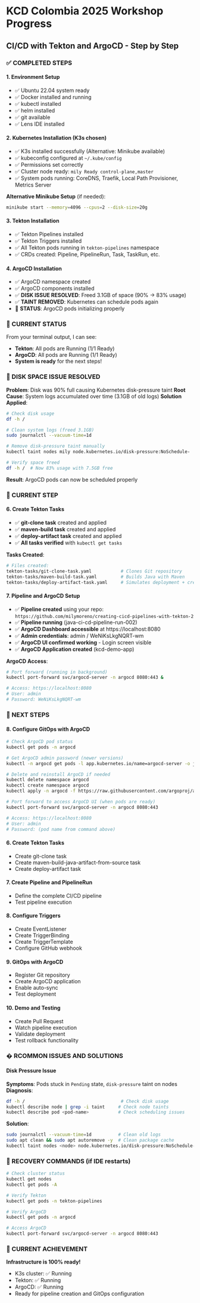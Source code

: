 # KCD Colombia 2025 Workshop Progress

## CI/CD with Tekton and ArgoCD - Step by Step

### ✅ COMPLETED STEPS

#### 1. Environment Setup

- ✅ Ubuntu 22.04 system ready
- ✅ Docker installed and running
- ✅ kubectl installed
- ✅ helm installed
- ✅ git available
- ✅ Lens IDE installed

#### 2. Kubernetes Installation (K3s chosen)

- ✅ K3s installed successfully (Alternative: Minikube available)
- ✅ kubeconfig configured at `~/.kube/config`
- ✅ Permissions set correctly
- ✅ Cluster node ready: `mily Ready control-plane,master`
- ✅ System pods running: CoreDNS, Traefik, Local Path Provisioner, Metrics Server

**Alternative Minikube Setup** (if needed):

```bash
minikube start --memory=4096 --cpus=2 --disk-size=20g
```

#### 3. Tekton Installation

- ✅ Tekton Pipelines installed
- ✅ Tekton Triggers installed
- ✅ All Tekton pods running in `tekton-pipelines` namespace
- ✅ CRDs created: Pipeline, PipelineRun, Task, TaskRun, etc.

#### 4. ArgoCD Installation

- ✅ ArgoCD namespace created
- ✅ ArgoCD components installed
- ✅ **DISK ISSUE RESOLVED**: Freed 3.1GB of space (90% → 83% usage)
- ✅ **TAINT REMOVED**: Kubernetes can schedule pods again
- 🔄 **STATUS**: ArgoCD pods initializing properly

### 🔄 CURRENT STATUS

From your terminal output, I can see:

- **Tekton**: All pods are Running (1/1 Ready)
- **ArgoCD**: All pods are Running (1/1 Ready)
- **System is ready** for the next steps!

### 🔄 DISK SPACE ISSUE RESOLVED

**Problem**: Disk was 90% full causing Kubernetes disk-pressure taint
**Root Cause**: System logs accumulated over time (3.1GB of old logs)
**Solution Applied**:

```bash
# Check disk usage
df -h /

# Clean system logs (freed 3.1GB)
sudo journalctl --vacuum-time=1d

# Remove disk-pressure taint manually
kubectl taint nodes mily node.kubernetes.io/disk-pressure:NoSchedule-

# Verify space freed
df -h /  # Now 83% usage with 7.5GB free
```

**Result**: ArgoCD pods can now be scheduled properly

### 🎯 CURRENT STEP

#### 6. Create Tekton Tasks

- ✅ **git-clone task** created and applied
- ✅ **maven-build task** created and applied
- ✅ **deploy-artifact task** created and applied
- ✅ **All tasks verified** with `kubectl get tasks`

**Tasks Created**:

```bash
# Files created:
tekton-tasks/git-clone-task.yaml           # Clones Git repository
tekton-tasks/maven-build-task.yaml         # Builds Java with Maven
tekton-tasks/deploy-artifact-task.yaml     # Simulates deployment + creates K8s manifests
```

#### 7. Pipeline and ArgoCD Setup

- ✅ **Pipeline created** using your repo: `https://github.com/milymoreno/creating-cicd-pipelines-with-tekton-2`
- ✅ **Pipeline running** (java-ci-cd-pipeline-run-002)
- ✅ **ArgoCD Dashboard accessible** at https://localhost:8080
- ✅ **Admin credentials**: admin / WeNiKsLkgNQRT-wm
- ✅ **ArgoCD UI confirmed working** - Login screen visible
- ✅ **ArgoCD Application created** (kcd-demo-app)

**ArgoCD Access**:

```bash
# Port forward (running in background)
kubectl port-forward svc/argocd-server -n argocd 8080:443 &

# Access: https://localhost:8080
# User: admin
# Password: WeNiKsLkgNQRT-wm
```

### 🎯 NEXT STEPS

#### 8. Configure GitOps with ArgoCD

```bash
# Check ArgoCD pod status
kubectl get pods -n argocd

# Get ArgoCD admin password (newer versions)
kubectl -n argocd get pods -l app.kubernetes.io/name=argocd-server -o jsonpath='{.items[0].metadata.name}'

# Delete and reinstall ArgoCD if needed
kubectl delete namespace argocd
kubectl create namespace argocd
kubectl apply -n argocd -f https://raw.githubusercontent.com/argoproj/argo-cd/stable/manifests/install.yaml

# Port forward to access ArgoCD UI (when pods are ready)
kubectl port-forward svc/argocd-server -n argocd 8080:443

# Access: https://localhost:8080
# User: admin
# Password: (pod name from command above)
```

#### 6. Create Tekton Tasks

- Create git-clone task
- Create maven-build-java-artifact-from-source task
- Create deploy-artifact task

#### 7. Create Pipeline and PipelineRun

- Define the complete CI/CD pipeline
- Test pipeline execution

#### 8. Configure Triggers

- Create EventListener
- Create TriggerBinding
- Create TriggerTemplate
- Configure GitHub webhook

#### 9. GitOps with ArgoCD

- Register Git repository
- Create ArgoCD application
- Enable auto-sync
- Test deployment

#### 10. Demo and Testing

- Create Pull Request
- Watch pipeline execution
- Validate deployment
- Test rollback functionality

### � RCOMMON ISSUES AND SOLUTIONS

#### Disk Pressure Issue

**Symptoms**: Pods stuck in `Pending` state, `disk-pressure` taint on nodes
**Diagnosis**:

```bash
df -h /                                    # Check disk usage
kubectl describe node | grep -i taint     # Check node taints
kubectl describe pod <pod-name>           # Check scheduling issues
```

**Solution**:

```bash
sudo journalctl --vacuum-time=1d          # Clean old logs
sudo apt clean && sudo apt autoremove -y  # Clean package cache
kubectl taint nodes <node> node.kubernetes.io/disk-pressure:NoSchedule-  # Remove taint
```

### 📝 RECOVERY COMMANDS (if IDE restarts)

```bash
# Check cluster status
kubectl get nodes
kubectl get pods -A

# Verify Tekton
kubectl get pods -n tekton-pipelines

# Verify ArgoCD
kubectl get pods -n argocd

# Access ArgoCD
kubectl port-forward svc/argocd-server -n argocd 8080:443
```

### 🎉 CURRENT ACHIEVEMENT

**Infrastructure is 100% ready!**

- K3s cluster: ✅ Running
- Tekton: ✅ Running
- ArgoCD: ✅ Running
- Ready for pipeline creation and GitOps configuration
